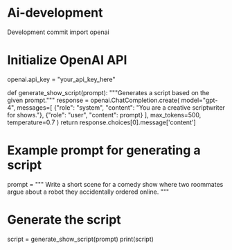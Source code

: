 # Ai-development
Development commit
import openai

# Initialize OpenAI API
openai.api_key = "your_api_key_here"

def generate_show_script(prompt):
    """Generates a script based on the given prompt."""
    response = openai.ChatCompletion.create(
        model="gpt-4",
        messages=[
            {"role": "system", "content": "You are a creative scriptwriter for shows."},
            {"role": "user", "content": prompt}
        ],
        max_tokens=500,
        temperature=0.7
    )
    return response.choices[0].message['content']

# Example prompt for generating a script
prompt = """
Write a short scene for a comedy show where two roommates argue about a robot they accidentally ordered online.
"""

# Generate the script
script = generate_show_script(prompt)
print(script)
